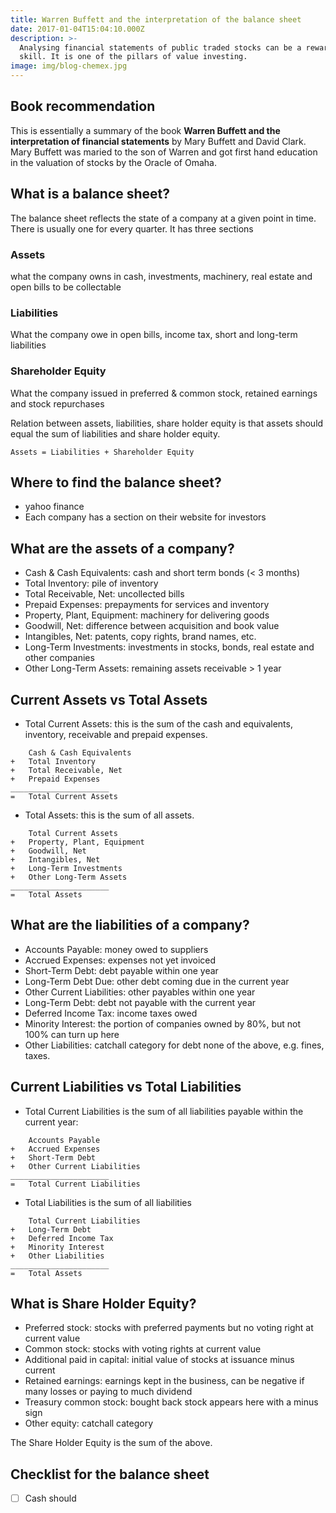 ```yaml
---
title: Warren Buffett and the interpretation of the balance sheet
date: 2017-01-04T15:04:10.000Z
description: >-
  Analysing financial statements of public traded stocks can be a rewarding
  skill. It is one of the pillars of value investing.
image: img/blog-chemex.jpg
---
```

## Book recommendation

This is essentially a summary of the book **Warren Buffett and the interpretation of financial statements** by Mary Buffett and David Clark. Mary Buffett was maried to the son of Warren and got first hand education in the valuation of stocks by the Oracle of Omaha.

## What is a balance sheet?

The balance sheet reflects the state of a company at a given point in time. There is usually one for every quarter. It has three sections

### Assets
what the company owns in cash, investments, machinery, real estate and open bills to be collectable
### Liabilities
What the company owe in open bills, income tax, short and long-term liabilities
### Shareholder Equity
What the company issued in preferred & common stock, retained earnings and stock repurchases

Relation between assets, liabilities, share holder equity is that assets should equal the sum of liabilities and share holder equity.

```
Assets = Liabilities + Shareholder Equity
```

## Where to find the balance sheet?

* yahoo finance
* Each company has a section on their website for investors

## What are the assets of a company?

* Cash & Cash Equivalents: cash and short term bonds (< 3 months)
* Total Inventory: pile of inventory
* Total Receivable, Net: uncollected bills
* Prepaid Expenses: prepayments for services and inventory
* Property, Plant, Equipment: machinery for delivering goods
* Goodwill, Net: difference between acquisition and book value
* Intangibles, Net: patents, copy rights, brand names, etc.
* Long-Term Investments: investments in stocks, bonds, real estate and other companies
* Other Long-Term Assets: remaining assets receivable > 1 year

## Current Assets vs Total Assets

* Total Current Assets: this is the sum of the cash and equivalents, inventory, receivable and prepaid expenses.

```
    Cash & Cash Equivalents
+   Total Inventory
+   Total Receivable, Net
+   Prepaid Expenses
______________________
=   Total Current Assets

```

* Total Assets: this is the sum of all assets.


```
    Total Current Assets
+   Property, Plant, Equipment
+   Goodwill, Net
+   Intangibles, Net
+   Long-Term Investments
+   Other Long-Term Assets
______________________
=   Total Assets

```

## What are the liabilities of a company?

* Accounts Payable: money owed to suppliers
* Accrued Expenses: expenses not yet invoiced
* Short-Term Debt: debt payable within one year
* Long-Term Debt Due: other debt coming due in the current year
* Other Current Liabilities: other payables within one year
* Long-Term Debt: debt not payable with the current year
* Deferred Income Tax: income taxes owed 
* Minority Interest: the portion of companies owned by 80%, but not 100% can turn up here
* Other Liabilities: catchall category for debt none of the above, e.g. fines, taxes.

## Current Liabilities vs Total Liabilities

* Total Current Liabilities is the sum of all liabilities payable within the current year:

```
    Accounts Payable
+   Accrued Expenses
+   Short-Term Debt
+   Other Current Liabilities
______________________
=   Total Current Liabilities

```

* Total Liabilities is the sum of all liabilities

```
    Total Current Liabilities
+   Long-Term Debt
+   Deferred Income Tax
+   Minority Interest
+   Other Liabilities
______________________
=   Total Assets

```


## What is Share Holder Equity?

* Preferred stock: stocks with preferred payments but no voting right at current value
* Common stock: stocks with voting rights at current value
* Additional paid in capital: initial value of stocks at issuance minus current
* Retained earnings: earnings kept in the business, can be negative if many losses or paying to much dividend
* Treasury common stock: bought back stock appears here with a minus sign
* Other equity: catchall category

The Share Holder Equity is the sum of the above.

## Checklist for the balance sheet

- [ ] Cash should 


